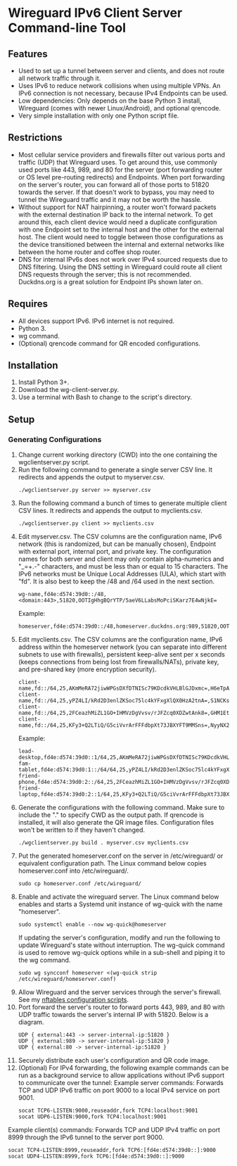 # Wireguard IPv6 Client Server Command-line Tool

## Features
* Used to set up a tunnel between server and clients, and does not route all network traffic through it.
* Uses IPv6 to reduce network collisions when using multiple VPNs. An IPv6 connection is not necessary, because IPv4 Endpoints can be used.
* Low dependencies: Only depends on the base Python 3 install, Wireguard (comes with newer Linux/Android), and optional qrencode.
* Very simple installation with only one Python script file.

## Restrictions
* Most cellular service providers and firewalls filter out various ports and traffic (UDP) that Wireguard uses. To get around this, use commonly used ports like 443, 989, and 80 for the server (port forwarding router or OS level pre-routing redirects) and Endpoints. When port forwarding on the server's router, you can forward all of those ports to 51820 towards the server. If that doesn't work to bypass, you may need to tunnel the Wireguard traffic and it may not be worth the hassle.
* Without support for NAT hairpinning, a router won't forward packets with the external destination IP back to the internal network. To get around this, each client device would need a duplicate configuration with one Endpoint set to the internal host and the other for the external host. The client would need to toggle between those configurations as the device transitioned between the internal and external networks like between the home router and coffee shop router.
* DNS for internal IPv6s does not work over IPv4 sourced requests due to DNS filtering. Using the DNS setting in Wireguard could route all client DNS requests through the server; this is not recommended. Duckdns.org is a great solution for Endpoint IPs shown later on.

## Requires
* All devices support IPv6. IPv6 internet is not required.
* Python 3.
* wg command.
* (Optional) qrencode command for QR encoded configurations.

## Installation
1. Install Python 3+.
2. Download the wg-client-server.py.
3. Use a terminal with Bash to change to the script's directory.

## Setup
### Generating Configurations
1. Change current working directory (CWD) into the one containing the wgclientserver.py script.
2. Run the following command to generate a single server CSV line. It redirects and appends the output to myserver.csv.
   ```
   ./wgclientserver.py server >> myserver.csv
   ```
3. Run the following command a bunch of times to generate multiple client CSV lines. It redirects and appends the output to myclients.csv.
   ```
   ./wgclientserver.py client >> myclients.csv
   ```
4. Edit myserver.csv. The CSV columns are the configuration name, IPv6 network (this is randomized, but can be manually chosen), Endpoint with external port, internal port, and private key. The configuration names for both server and client may only contain alpha-numerics and "_=+.-" characters, and must be less than or equal to 15 characters. The IPv6 networks must be Unique Local Addresses (ULA), which start with "fd". It is also best to keep the /48 and /64 used in the next section.
   ```
   wg-name,fd4e:d574:39d0::/48,<domain:443>,51820,OOTIgHhgBQrYTP/5aeV6LLabsMoPciSKarz7E4wNjkE=
   ```
   Example:
   ```
   homeserver,fd4e:d574:39d0::/48,homeserver.duckdns.org:989,51820,OOTIgHhgBQrYTP/5aeV6LLabsMoPciSKarz7E4wNjkE=
   ```
5. Edit myclients.csv. The CSV columns are the configuration name, IPv6 address within the homeserver network (you can separate into different subnets to use with firewalls), persistent keep-alive sent per x seconds (keeps connections from being lost from firewalls/NATs), private key, and pre-shared key (more encryption security).
   ```
   client-name,fd::/64,25,AKmMeRA72jiwWPGsDXfDTNISc79KDcdkVHLBlGJDxmc=,H6eTpAPpnkKMXw9yVf6EOYfIi47VbrbrFb2aqu7vtas=
   client-name,fd::/64,25,yPZ4LI/kRd2D3enlZKSoc75lc4kYFxgXlQX0HzA2tnA=,S1NCKs9i+Ycfg/Q9kk788kPueuM+pD6sB7wnp+ioas4=
   client-name,fd::/64,25,2FCeazhMiZL1GO+IHMVzDgVvsv/rJFZcq0XDZwtAnk8=,GHM1EtQMCYvFzkSPdlnGRz8IvpkUS0fyYkkvqEbwcJI=
   client-name,fd::/64,25,KFy3+Q2LTiQ/G5ciVvrArFFFdbpXt73JBXYFT9MMSns=,NyyNX2yrhItvz6y1b0X7hHavlHVMCfqz28QBWgpf44E=
   ```
   Example:
   ```
   lead-desktop,fd4e:d574:39d0::1/64,25,AKmMeRA72jiwWPGsDXfDTNISc79KDcdkVHLBlGJDxmc=,H6eTpAPpnkKMXw9yVf6EOYfIi47VbrbrFb2aqu7vtas=
   fam-tablet,fd4e:d574:39d0:1::/64/64,25,yPZ4LI/kRd2D3enlZKSoc75lc4kYFxgXlQX0HzA2tnA=,S1NCKs9i+Ycfg/Q9kk788kPueuM+pD6sB7wnp+ioas4=
   friend-phone,fd4e:d574:39d0:2::/64,25,2FCeazhMiZL1GO+IHMVzDgVvsv/rJFZcq0XDZwtAnk8=,GHM1EtQMCYvFzkSPdlnGRz8IvpkUS0fyYkkvqEbwcJI=
   friend-laptop,fd4e:d574:39d0:2::1/64,25,KFy3+Q2LTiQ/G5ciVvrArFFFdbpXt73JBXYFT9MMSns=,NyyNX2yrhItvz6y1b0X7hHavlHVMCfqz28QBWgpf44E=
   ```
6. Generate the configurations with the following command. Make sure to include the "." to specify CWD as the output path. If qrencode is installed, it will also generate the QR image files. Configuration files won't be written to if they haven't changed.
   ```
   ./wgclientserver.py build . myserver.csv myclients.csv
   ```
7. Put the generated homeserver.conf on the server in /etc/wireguard/ or equivalent configuration path. The Linux command below copies homeserver.conf into /etc/wireguard/.
   ```
   sudo cp homeserver.conf /etc/wireguard/
   ```
8. Enable and activate the wireguard server. The Linux command below enables and starts a Systemd unit instance of wg-quick with the name "homeserver".
   ```
   sudo systemctl enable --now wg-quick@homeserver
   ```
   If updating the server's configuration, modify and run the following to update Wireguard's state without interruption. The wg-quick command is used to remove wg-quick options while in a sub-shell and piping it to the wg command.
   ```
   sudo wg syncconf homeserver <(wg-quick strip /etc/wireguard/homeserver.conf)
   ```
9. Allow Wireguard and the server services through the server's firewall. See my [nftables configuration scripts](https://github.com/dkameoka/nftables-template).
10. Port forward the server's router to forward ports 443, 989, and 80 with UDP traffic towards the server's internal IP with 51820. Below is a diagram.
    ```
    UDP { external:443 -> server-internal-ip:51820 }
    UDP { external:989 -> server-internal-ip:51820 }
    UDP { external:80 -> server-internal-ip:51820 }
    ```
11. Securely distribute each user's configuration and QR code image.
12. (Optional) For IPv4 forwarding, the following example commands can be run as a background service to allow applications without IPv6 support to communicate over the tunnel:
    Example server commands: Forwards TCP and UDP IPv6 traffic on port 9000 to a local IPv4 service on port 9001.
    ```
    socat TCP6-LISTEN:9000,reuseaddr,fork TCP4:localhost:9001
    socat UDP6-LISTEN:9000,fork TCP4:localhost:9001
    ```

   Example client(s) commands: Forwards TCP and UDP IPv4 traffic on port 8999 through the IPv6 tunnel to the server port 9000.
   ```
   socat TCP4-LISTEN:8999,reuseaddr,fork TCP6:[fd4e:d574:39d0::]:9000
   socat UDP4-LISTEN:8999,fork TCP6:[fd4e:d574:39d0::]:9000
   ```

